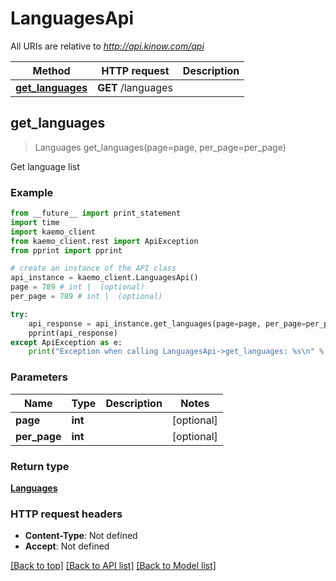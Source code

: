 # LanguagesApi

All URIs are relative to *http://api.kinow.com/api*

Method | HTTP request | Description
------------- | ------------- | -------------
[**get_languages**](#get_languages) | **GET** /languages | 


## **get_languages**
> Languages get_languages(page=page, per_page=per_page)



Get language list

### Example 
```python
from __future__ import print_statement
import time
import kaemo_client
from kaemo_client.rest import ApiException
from pprint import pprint

# create an instance of the API class
api_instance = kaemo_client.LanguagesApi()
page = 789 # int |  (optional)
per_page = 789 # int |  (optional)

try: 
    api_response = api_instance.get_languages(page=page, per_page=per_page)
    pprint(api_response)
except ApiException as e:
    print("Exception when calling LanguagesApi->get_languages: %s\n" % e)
```

### Parameters

Name | Type | Description  | Notes
------------- | ------------- | ------------- | -------------
 **page** | **int**|  | [optional] 
 **per_page** | **int**|  | [optional] 

### Return type

[**Languages**](#Languages)

### HTTP request headers

 - **Content-Type**: Not defined
 - **Accept**: Not defined

[[Back to top]](#) [[Back to API list]](#documentation-for-api-endpoints) [[Back to Model list]](#documentation-for-models)

